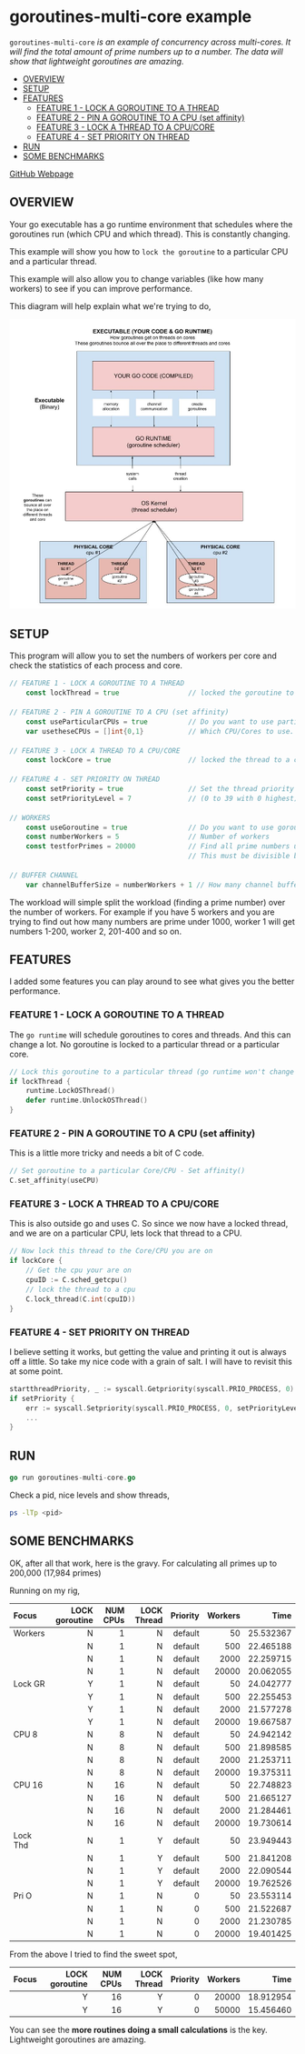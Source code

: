 # goroutines-multi-core example

`goroutines-multi-core`  _is an example of
concurrency across multi-cores. It will find the total amount of prime numbers
up to a number.  The data will show that lightweight goroutines are amazing._

* [OVERVIEW](https://github.com/JeffDeCola/my-go-examples/tree/master/goroutines/goroutines-multi-core#overview)
* [SETUP](https://github.com/JeffDeCola/my-go-examples/tree/master/goroutines/goroutines-multi-core#setup)
* [FEATURES](https://github.com/JeffDeCola/my-go-examples/tree/master/goroutines/goroutines-multi-core#features)
  * [FEATURE 1 - LOCK A GOROUTINE TO A THREAD](https://github.com/JeffDeCola/my-go-examples/tree/master/goroutines/goroutines-multi-core#feature-1---lock-a-goroutine-to-a-thread)
  * [FEATURE 2 - PIN A GOROUTINE TO A CPU (set affinity)](https://github.com/JeffDeCola/my-go-examples/tree/master/goroutines/goroutines-multi-core#feature-2---pin-a-goroutine-to-a-cpu-set-affinity)
  * [FEATURE 3 - LOCK A THREAD TO A CPU/CORE](https://github.com/JeffDeCola/my-go-examples/tree/master/goroutines/goroutines-multi-core#feature-3---lock-a-thread-to-a-cpucore)
  * [FEATURE 4 - SET PRIORITY ON THREAD](https://github.com/JeffDeCola/my-go-examples/tree/master/goroutines/goroutines-multi-core#feature-4---set-priority-on-thread)
* [RUN](https://github.com/JeffDeCola/my-go-examples/tree/master/goroutines/goroutines-multi-core#run)
* [SOME BENCHMARKS](https://github.com/JeffDeCola/my-go-examples/tree/master/goroutines/goroutines-multi-core#some-benchmarks)

[GitHub Webpage](https://jeffdecola.github.io/my-go-examples/)

## OVERVIEW

Your go executable has a go runtime environment that schedules
where the goroutines run (which CPU and which thread).
This is constantly changing.

This example will show you how to `lock the goroutine` to a particular
CPU and a particular thread.

This example will also allow you to change variables (like how many workers) to
see if you can improve performance.

This diagram will help explain what we're trying to do,

![IMAGE - executable-your-code-and-go-runtime - IMAGE](../../docs/pics/executable-your-code-and-go-runtime.jpg)

## SETUP

This program will allow you to set the numbers of workers per core and check the
statistics of each process and core.

```go
// FEATURE 1 - LOCK A GOROUTINE TO A THREAD
    const lockThread = true                 // locked the goroutine to a thread (Done in go runtime)

// FEATURE 2 - PIN A GOROUTINE TO A CPU (set affinity)
    const useParticularCPUs = true          // Do you want to use particular CPUs?
    var usetheseCPUs = []int{0,1}           // Which CPU/Cores to use. These will rotate

// FEATURE 3 - LOCK A THREAD TO A CPU/CORE
    const lockCore = true                   // locked the thread to a core (Done in C)

// FEATURE 4 - SET PRIORITY ON THREAD
    const setPriority = true                // Set the thread priority the goroutine
    const setPriorityLevel = 7              // (0 to 39 with 0 highest)

// WORKERS
    const useGoroutine = true               // Do you want to use goroutines
    const numberWorkers = 5                 // Number of workers
    const testforPrimes = 20000             // Find all prime numbers up to this number (brute force way)
                                            // This must be divisible by the numberWorkers

// BUFFER CHANNEL
    var channelBufferSize = numberWorkers + 1 // How many channel buffers```
```

The workload will simple split the workload (finding a prime number)
over the number of workers.  For example if you have
5 workers and you are trying to find out how many numbers are prime under 1000,
worker 1 will get numbers 1-200, worker 2, 201-400 and so on.

## FEATURES

I added some features you can play around to see what gives you the better performance.

### FEATURE 1 - LOCK A GOROUTINE TO A THREAD

The `go runtime` will schedule goroutines to cores and threads.  And this
can change a lot.  No goroutine is locked to a particular thread or a
particular core.

```go
// Lock this goroutine to a particular thread (go runtime won't change threads)
if lockThread {
    runtime.LockOSThread()
    defer runtime.UnlockOSThread()
}
```

### FEATURE 2 - PIN A GOROUTINE TO A CPU (set affinity)

This is a little more tricky and needs a bit of C code.

```go
// Set goroutine to a particular Core/CPU - Set affinity()
C.set_affinity(useCPU)
```

### FEATURE 3 - LOCK A THREAD TO A CPU/CORE

This is also outside go and uses C.  So since we now have a locked thread,
and we are on a particular CPU, lets lock that thread to a CPU.

```go
// Now lock this thread to the Core/CPU you are on 
if lockCore {
    // Get the cpu your are on
    cpuID := C.sched_getcpu()
    // lock the thread to a cpu
    C.lock_thread(C.int(cpuID))
}
```

### FEATURE 4 - SET PRIORITY ON THREAD

I believe setting it works, but getting the value and printing it out is
always off a little. So take my nice code with a grain of salt.
I will have to revisit this at some point.

```go
startthreadPriority, _ := syscall.Getpriority(syscall.PRIO_PROCESS, 0)
if setPriority {
    err := syscall.Setpriority(syscall.PRIO_PROCESS, 0, setPriorityLevel)
    ...
}
```

## RUN

```go
go run goroutines-multi-core.go
```

Check a pid, nice levels and show threads,

```bash
ps -lTp <pid>
```

## SOME BENCHMARKS

OK, after all that work, here is the gravy.
For calculating all primes up to 200,000 (17,984 primes)

Running on my rig,

| Focus     | LOCK goroutine | NUM CPUs | LOCK Thread | Priority | Workers |          Time |
|:----------|---------------:|--------:|------------:|---------:|---------:|--------------:|
|   Workers |              N |       1 |           N |  default |       50 |     25.532367 |
|           |              N |       1 |           N |  default |      500 |     22.465188 |
|           |              N |       1 |           N |  default |     2000 |     22.259715 |
|           |              N |       1 |           N |  default |    20000 |     20.062055 |
|   Lock GR |              Y |       1 |           N |  default |       50 |     24.042777 |
|           |              Y |       1 |           N |  default |      500 |     22.255453 |
|           |              Y |       1 |           N |  default |     2000 |     21.577278 |
|           |              Y |       1 |           N |  default |    20000 |     19.667587 |
|     CPU 8 |              N |       8 |           N |  default |       50 |     24.942142 |
|           |              N |       8 |           N |  default |      500 |     21.898585 |
|           |              N |       8 |           N |  default |     2000 |     21.253711 |
|           |              N |       8 |           N |  default |    20000 |     19.375311 |
|    CPU 16 |              N |      16 |           N |  default |       50 |     22.748823 |
|           |              N |      16 |           N |  default |      500 |     21.665127 |
|           |              N |      16 |           N |  default |     2000 |     21.284461 |
|           |              N |      16 |           N |  default |    20000 |     19.730614 |
|  Lock Thd |              N |       1 |           Y |  default |       50 |     23.949443 |
|           |              N |       1 |           Y |  default |      500 |     21.841208 |
|           |              N |       1 |           Y |  default |     2000 |     22.090544 |
|           |              N |       1 |           Y |  default |    20000 |     19.762526 |
|     Pri O |              N |       1 |           N |        0 |       50 |     23.553114 |
|           |              N |       1 |           N |        0 |      500 |     21.522687 |
|           |              N |       1 |           N |        0 |     2000 |     21.230785 |
|           |              N |       1 |           N |        0 |    20000 |     19.401425 |

From the above I tried to find the sweet spot,

| Focus     | LOCK goroutine | NUM CPUs | LOCK Thread | Priority | Workers |          Time |
|:----------|---------------:|--------:|------------:|---------:|---------:|--------------:|
|           |              Y |      16 |           Y |        0 |    20000 |     18.912954 |
|           |              Y |      16 |           Y |        0 |    50000 |     15.456460 |

You can see the **more routines doing a small calculations** is the key.
Lightweight goroutines are amazing.
